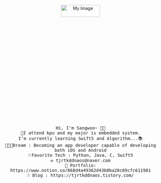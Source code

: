 <p align="center">
  <img src="https://user-images.githubusercontent.com/56511253/94282022-51226600-ff8a-11ea-97ba-857312a15da4.jpeg" alt="My Image" width="50%" height ="10%"><br>
  <samp>
    Hi, I'm Sangwoo~ 👋🏻 <br>
    🤨I attend kpu and my major is embedded system.<br>
    I’m currently learning Swift5 and Algorithm...📚<br>
    🧑🏻‍💻Dream : Becoming an app developer capable of developing both iOS and Android<br>
    ✨Favorite Tech : Python, Java, C, Swift5<br>
    ✉️ tjrtkddnaos@naver.com <br>
    🎨 Portfolio: https://www.notion.so/868d4a49362d43b0ba28c09cfc611981<br>
    ☃️ Blog : https://tjrtkddnaos.tistory.com/
  </samp>
</p>



